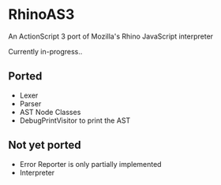 RhinoAS3
========

An ActionScript 3 port of Mozilla's Rhino JavaScript interpreter

Currently in-progress..

Ported
------
* Lexer
* Parser
* AST Node Classes
* DebugPrintVisitor to print the AST

Not yet ported
--------------
* Error Reporter is only partially implemented
* Interpreter
